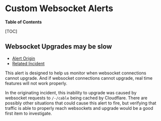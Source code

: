 # Custom Websocket Alerts

**Table of Contents**

[TOC]

## Websocket Upgrades may be slow

- [Alert Origin](https://gitlab.com/gitlab-com/gl-infra/reliability/-/issues/17488)
- [Related Incident](https://gitlab.com/gitlab-com/gl-infra/production/-/issues/8457)

This alert is designed to help us monitor when websocket connections cannot upgrade.
And if websocket connections cannot upgrade, real time features will not work properly.

In the originating incident, this inability to upgrade was caused by websocket requests
to `/-/cable` being cached by Cloudflare. There are possibly other situations that
could cause this alert to fire, but verifying that traffic is able to properly reach
websockets and upgrade would be a good first item to investigate.
